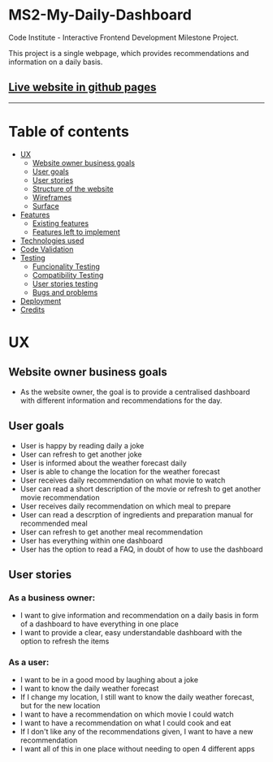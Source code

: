 
# MS2-My-Daily-Dashboard

Code Institute - Interactive Frontend Development Milestone Project.

This project is a single webpage, which provides recommendations and information on a daily basis.



## [Live website in github pages](https://jacqueline-kraus.github.io/MS2-My-Daily-Dashboard/)
--- 
# Table of contents
- [UX](#ux)
    - [Website owner business goals](#website-owner-business-goals)
    - [User goals](#user-goals)
    - [User stories](#user-stories)
    - [Structure of the website](#structure-of-the-website)
    - [Wireframes](#wireframes)
    - [Surface](#surface)
- [Features](#features)
    - [Existing features](#existing-features)
    - [Features left to implement](#features-left-to-implement)
- [Technologies used](#technologies-used)
- [Code Validation](#code-validation)
- [Testing](#testing)
    - [Funcionality Testing](#functionality-testing)
    - [Compatibility Testing](#compatibility-testing)
    - [User stories testing](#user-stories-testing)
    - [Bugs and problems](#bugs-and-problems)
- [Deployment](#deployment)
- [Credits](#credits)


#  UX 

## Website owner business goals
- As the website owner, the goal is to provide a centralised dashboard with different information and recommendations for the day.

## User goals
- User is happy by reading daily a joke
- User can refresh to get another joke
- User is informed about the weather forecast daily
- User is able to change the location for the weather forecast
- User receives daily recommendation on what movie to watch
- User can read a short description of the movie or refresh to get another movie recommendation
- User receives daily recommendation on which meal to prepare
- User can read a descrption of ingredients and preparation manual for recommended meal
- User can refresh to get another meal recommendation
- User has everything within one dashboard
- User has the option to read a FAQ, in doubt of how to use the dashboard

## User stories
### As a business owner:
- I want to give information and recommendation on a daily basis in form of a dashboard to have everything in one place
- I want to provide a clear, easy understandable dashboard with the option to refresh the items

### As a user:
- I want to be in a good mood by laughing about a joke
- I want to know the daily weather forecast
- If I change my location, I still want to know the daily weather forecast, but for the new location
- I want to have a recommendation on which movie I could watch
- I want to have a recommendation on what I could cook and eat
- If I don't like any of the recommendations given, I want to have a new recommendation
- I want all of this in one place without needing to open 4 different apps

